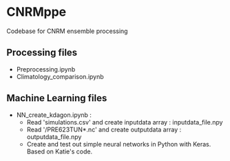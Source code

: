 # CNRMppe
Codebase for CNRM ensemble processing
## Processing files 
 - Preprocessing.ipynb
 - Climatology_comparison.ipynb
## Machine Learning files
 - NN_create_kdagon.ipynb : 
     - Read 'simulations.csv' and create inputdata array : inputdata_file.npy
     - Read '/PRE623TUN*.nc' and create outputdata array : outputdata_file.npy
     - Create and test out simple neural networks in Python with Keras. Based on Katie's code.
